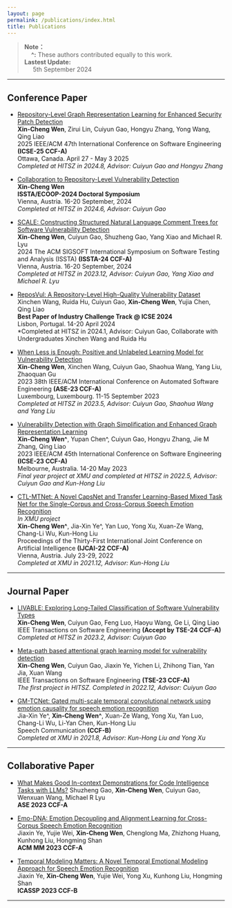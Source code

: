 ```yaml
---
layout: page
permalink: /publications/index.html
title: Publications
---
```



> **Note：** &nbsp;<br>
> &nbsp;&nbsp;&nbsp;&nbsp;**^:** These authors contributed equally to this work.&nbsp;<br>
> **Lastest Update:** &nbsp;<br>
> &nbsp;&nbsp;&nbsp;&nbsp; 5th September 2024&nbsp; <br>

---

## Conference Paper

- [Repository-Level Graph Representation Learning for Enhanced Security Patch Detection](https://arxiv.org/abs/2412.08068) <br> **Xin-Cheng Wen**, Zirui Lin, Cuiyun Gao, Hongyu Zhang, Yong Wang, Qing Liao <br>2025 IEEE/ACM 47th International Conference on Software Engineering **(ICSE-25 CCF-A)** <br>Ottawa, Canada. April 27 - May 3 2025<br> *Completed at HITSZ in 2024.8, Advisor: Cuiyun Gao and Hongyu Zhang*<br>

- [Collaboration to Repository-Level Vulnerability Detection](https://dl.acm.org/doi/abs/10.1145/3650212.3685562) <br>**Xin-Cheng Wen** <br> **ISSTA/ECOOP-2024 Doctoral Symposium** <br>Vienna, Austria. 16-20 September, 2024<br> *Completed at HITSZ in 2024.6, Advisor: Cuiyun Gao*<br>


- [SCALE: Constructing Structured Natural Language Comment Trees for Software Vulnerability Detection](https://dl.acm.org/doi/abs/10.1145/3650212.3652124) <br>**Xin-Cheng Wen**, Cuiyun Gao, Shuzheng Gao, Yang Xiao and Michael R. Lyu<br>2024 The ACM SIGSOFT International Symposium on Software Testing and Analysis (ISSTA) **(ISSTA-24 CCF-A)** <br>Vienna, Austria. 16-20 September, 2024<br> *Completed at HITSZ in 2023.12, Advisor: Cuiyun Gao, Yang Xiao and Michael R. Lyu*<br>


- [ReposVul: A Repository-Level High-Quality Vulnerability Dataset](https://dl.acm.org/doi/abs/10.1145/3639478.3647634) <br> Xinchen Wang, Ruida Hu, Cuiyun Gao, **Xin-Cheng Wen**, Yujia Chen, Qing Liao <br> **Best Paper of Industry Challenge Track @ ICSE 2024** <br> Lisbon, Portugal. 14-20 April 2024<br> *Completed at HITSZ in 2024.1, Advisor: Cuiyun Gao, Collaborate with Undergraduates Xinchen Wang and Ruida Hu<br>

- [When Less is Enough: Positive and Unlabeled Learning Model for Vulnerability Detection](https://ieeexplore.ieee.org/abstract/document/10298363) <br>**Xin-Cheng Wen**, Xinchen Wang, Cuiyun Gao, Shaohua Wang, Yang Liu, Zhaoquan Gu<br>2023 38th IEEE/ACM International Conference on Automated Software Engineering **(ASE-23 CCF-A)** <br>Luxembourg, Luxembourg. 11-15 September 2023<br> *Completed at HITSZ in 2023.5, Advisor: Cuiyun Gao, Shaohua Wang and Yang Liu*<br>

- [Vulnerability Detection with Graph Simplification and Enhanced Graph Representation Learning](https://ieeexplore.ieee.org/document/10172762) <br> **Xin-Cheng Wen^**, Yupan Chen^, Cuiyun Gao, Hongyu Zhang, Jie M Zhang, Qing Liao<br>2023 IEEE/ACM 45th International Conference on Software Engineering **(ICSE-23 CCF-A)** <br>Melbourne, Australia. 14-20 May 2023<br> *Final year project at XMU and completed at HITSZ in 2022.5, Advisor: Cuiyun Gao and Kun-Hong Liu*<br>

- [CTL-MTNet: A Novel CapsNet and Transfer Learning-Based Mixed Task Net for the Single-Corpus and Cross-Corpus Speech Emotion Recognition](https://www.ijcai.org/proceedings/2022/0320.pdf)<br>*In XMU project*<br>**Xin-Cheng Wen^**, Jia-Xin Ye^, Yan Luo, Yong Xu, Xuan-Ze Wang, Chang-Li Wu, Kun-Hong Liu<br>Proceedings of the Thirty-First International Joint Conference on Artificial Intelligence **(IJCAI-22 CCF-A)** <br> Vienna, Austria. July 23-29, 2022<br> *Completed at XMU in 2021.12, Advisor: Kun-Hong Liu*<br>


---

## Journal Paper
- [LIVABLE: Exploring Long-Tailed Classification of Software Vulnerability Types](https://ieeexplore.ieee.org/abstract/document/10497542)<br>**Xin-Cheng Wen**, Cuiyun Gao, Feng Luo, Haoyu Wang, Ge Li, Qing Liao<br>IEEE Transactions on Software Engineering  **(Accept by TSE-24 CCF-A)** <br> *Completed at HITSZ in 2023.2, Advisor: Cuiyun Gao*<br>

- [Meta-path based attentional graph learning model for vulnerability detection](https://ieeexplore.ieee.org/abstract/document/10376026)<br>**Xin-Cheng Wen**,  Cuiyun Gao, Jiaxin Ye, Yichen Li, Zhihong Tian, Yan Jia, Xuan Wang<br>IEEE Transactions on Software Engineering **(TSE-23 CCF-A)** <br> *The first project in HITSZ. Completed in 2022.12, Advisor: Cuiyun Gao*<br>

- [GM-TCNet: Gated multi-scale temporal convolutional network using emotion causality for speech emotion recognition](https://www.sciencedirect.com/science/article/abs/pii/S0167639322000954)<br> Jia-Xin Ye^, **Xin-Cheng Wen^**, Xuan-Ze Wang, Yong Xu, Yan Luo, Chang-Li Wu, Li-Yan Chen, Kun-Hong Liu <br> Speech Communication **(CCF-B)** <br> *Completed at XMU in 2021.8, Advisor: Kun-Hong Liu and Yong Xu*<br>
  
---



## Collaborative Paper

- [What Makes Good In-context Demonstrations for Code Intelligence Tasks with LLMs?](https://ieeexplore.ieee.org/abstract/document/10298329) <be> Shuzheng Gao, **Xin-Cheng Wen**, Cuiyun Gao, Wenxuan Wang, Michael R Lyu<br> **ASE 2023 CCF-A** <br>

- [Emo-DNA: Emotion Decoupling and Alignment Learning for Cross-Corpus Speech Emotion Recognition](https://dl.acm.org/doi/abs/10.1145/3581783.3611704) <br> Jiaxin Ye, Yujie Wei, **Xin-Cheng Wen**, Chenglong Ma, Zhizhong Huang, Kunhong Liu, Hongming Shan<br> **ACM MM 2023 CCF-A**<br>

- [Temporal Modeling Matters: A Novel Temporal Emotional Modeling Approach for Speech Emotion Recognition](https://ieeexplore.ieee.org/abstract/document/10096370) <br> Jiaxin Ye, **Xin-Cheng Wen**, Yujie Wei, Yong Xu, Kunhong Liu, Hongming Shan<br> **ICASSP 2023 CCF-B**<br>

---



  <br>
